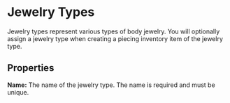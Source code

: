 # Jewelry Types

Jewelry types represent various types of body jewelry. You will optionally assign a jewelry type when creating a piecing inventory item of the jewelry type.

## Properties

**Name:** The name of the jewelry type. The name is required and must be unique.